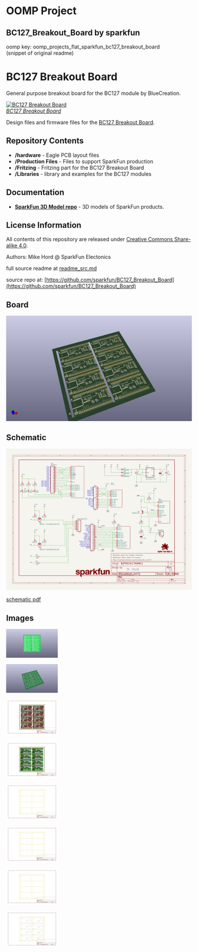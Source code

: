 # OOMP Project  
## BC127_Breakout_Board  by sparkfun  
  
oomp key: oomp_projects_flat_sparkfun_bc127_breakout_board  
(snippet of original readme)  
  
BC127 Breakout Board  
==================  
  
General purpose breakout board for the BC127 module by BlueCreation.  
  
[![BC127 Breakout Board](https://dlnmh9ip6v2uc.cloudfront.net/images/products/1/1/9/2/7/11927-01_medium.jpg)    
*BC127 Breakout Board*](https://www.sparkfun.com/products/11927)  
  
Design files and firmware files for the [BC127 Breakout Board](https://www.sparkfun.com/products/11927).  
  
Repository Contents  
-------------------  
  
* **/hardware** - Eagle PCB layout files  
* **/Production Files** - Files to support SparkFun production  
* **/Fritzing** - Fritzing part for the BC127 Breakout Board  
* **/Libraries** - library and examples for the BC127 modules  
  
Documentation  
--------------  
* **[SparkFun 3D Model repo](https://github.com/sparkfun/3D_Models)** - 3D models of SparkFun products.  
  
License Information  
-------------------  
  
All contents of this repository are released under [Creative Commons Share-alike 4.0](http://creativecommons.org/licenses/by-sa/4.0/).  
  
Authors: Mike Hord @ SparkFun Electonics  
  
  full source readme at [readme_src.md](readme_src.md)  
  
source repo at: [https://github.com/sparkfun/BC127_Breakout_Board](https://github.com/sparkfun/BC127_Breakout_Board)  
## Board  
  
[![working_3d.png](working_3d_600.png)](working_3d.png)  
## Schematic  
  
[![working_schematic.png](working_schematic_600.png)](working_schematic.png)  
  
[schematic pdf](working_schematic.pdf)  
## Images  
  
[![working_3D_bottom.png](working_3D_bottom_140.png)](working_3D_bottom.png)  
  
[![working_3D_top.png](working_3D_top_140.png)](working_3D_top.png)  
  
[![working_assembly_page_01.png](working_assembly_page_01_140.png)](working_assembly_page_01.png)  
  
[![working_assembly_page_02.png](working_assembly_page_02_140.png)](working_assembly_page_02.png)  
  
[![working_assembly_page_03.png](working_assembly_page_03_140.png)](working_assembly_page_03.png)  
  
[![working_assembly_page_04.png](working_assembly_page_04_140.png)](working_assembly_page_04.png)  
  
[![working_assembly_page_05.png](working_assembly_page_05_140.png)](working_assembly_page_05.png)  
  
[![working_assembly_page_06.png](working_assembly_page_06_140.png)](working_assembly_page_06.png)  
